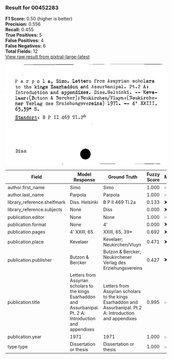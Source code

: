 ### Result for 00452283
**F1 Score:** 0.50 (higher is better)<br>**Precision:** 0.556<br>**Recall:** 0.455<br>**True Positives:** 5<br>**False Positives:** 4<br>**False Negatives:** 6<br>**Total Fields:** 12<br>[View raw result from pixtral-large-latest](https://github.com/RISE-UNIBAS/humanities_data_benchmark/blob/main/results/2025-10-01/T0159/request_T0159_00452283.json)

<img src="https://github.com/RISE-UNIBAS/humanities_data_benchmark/blob/main/benchmarks/zettelkatalog/images/00452283.jpg?raw=true" alt="00452283" width="600px">

| Field | Model Response | Ground Truth | Fuzzy Score | Match |
|-------|----------------|--------------|-------------|-------|
| author.first_name | Simo | Simo | 1.000 | ✅ |
| author.last_name | Parpola | Parpola | 1.000 | ✅ |
| library_reference.shelfmark | Diss. Helsinki | B P II 469 Tl.2a | 0.133 | ❌ |
| library_reference.subjects | None | Diss | 0.000 | ❌ |
| publication.editor | None | None | 1.000 | ✅ |
| publication.format | None | 4' | 0.000 | ❌ |
| publication.pages | 4' XXIII, 65 | XXIII, 65, 39* | 0.692 | ❌ |
| publication.place | Kevelaer | Kevelaer; Neukirchen/Vluyn | 0.471 | ❌ |
| publication.publisher | Butzon & Bercker | Butzon & Bercker; Neukirchener Verlag des Erziehungsvereins | 0.427 | ❌ |
| publication.title | Letters from Assyrian scholars to the kings Esarhaddon and Assurbanipal. Pt. 2 A: Introduction and appendixes | Letters from Assyrian scholars to the kings Esarhaddon and Assurbanipal. Pt.2 A: Introduction and appendixes | 0.995 | ✅ |
| publication.year | 1971 | 1971 | 1.000 | ✅ |
| type.type | Dissertation or thesis | Dissertation or thesis | 1.000 | ✅ |
